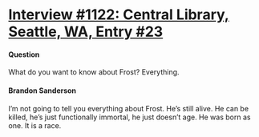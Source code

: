 # [Interview #1122: Central Library, Seattle, WA, Entry #23](https://www.theoryland.com/intvmain.php?i=1122#23)

#### Question

What do you want to know about Frost? Everything.

#### Brandon Sanderson

I’m not going to tell you everything about Frost. He’s still alive. He can be killed, he’s just functionally immortal, he just doesn’t age. He was born as one. It is a race.

